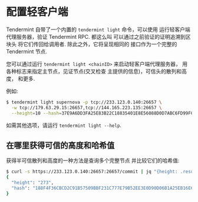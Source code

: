 # 配置轻客户端

Tendermint 自带了一个内置的 `tendermint light` 命令，可以使用
运行轻客户端代理服务器，验证 Tendermint RPC. 都这么叫
可以通过之前验证的证明追溯到区块头
将它们传回给调用者. 除此之外，它将呈现相同的
接口作为一个完整的 Tendermint 节点.

您可以通过运行 `tendermint light <chainID>` 来启动轻客户端代理服务器，
用各种标志来指定主节点，见证节点(交叉检查
主提供的信息)，可信头的散列和高度，
和更多.

例如:

```bash
$ tendermint light supernova -p tcp://233.123.0.140:26657 \
  -w tcp://179.63.29.15:26657,tcp://144.165.223.135:26657 \
  --height=10 --hash=37E9A6DD3FA25E83B22C18835401E8E56088D0D7ABC6FD99FCDC920DD76C1C57
```

如需其他选项，请运行 `tendermint light --help`.

## 在哪里获得可信的高度和哈希值

获得半可信散列和高度的一种方法是查询多个完整节点
并比较它们的哈希值:

```bash
$ curl -s https://233.123.0.140:26657:26657/commit | jq "{height: .result.signed_header.header.height, hash: .result.signed_header.commit.block_id.hash}"
{
  "height": "273",
  "hash": "188F4F36CBCD2C91B57509BBF231C777E79B52EE3E0D90D06B1A25EB16E6E23D"
}
```
